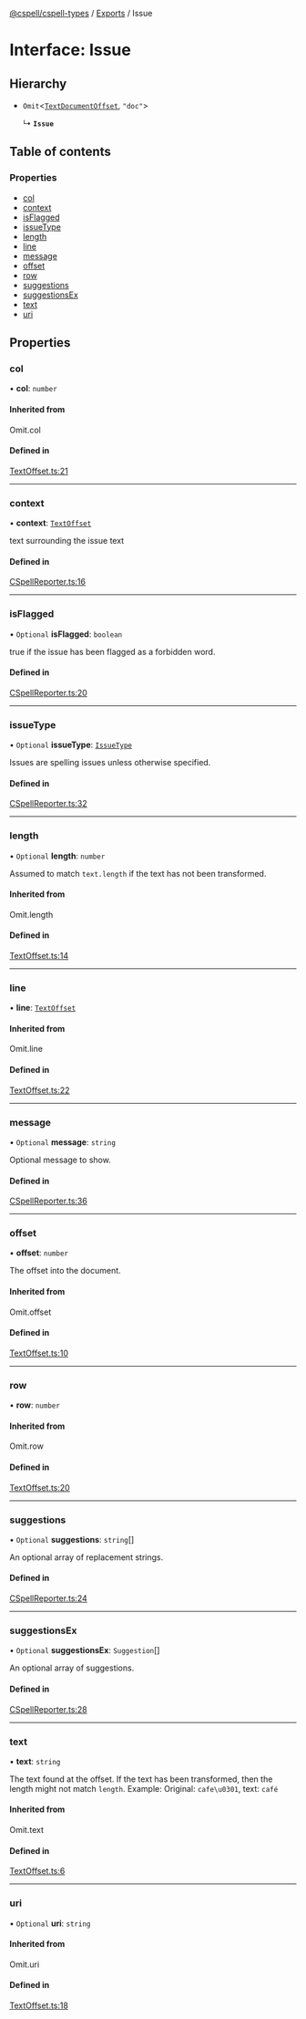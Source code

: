 [@cspell/cspell-types](../README.md) / [Exports](../modules.md) / Issue

# Interface: Issue

## Hierarchy

- `Omit`<[`TextDocumentOffset`](TextDocumentOffset.md), ``"doc"``\>

  ↳ **`Issue`**

## Table of contents

### Properties

- [col](Issue.md#col)
- [context](Issue.md#context)
- [isFlagged](Issue.md#isflagged)
- [issueType](Issue.md#issuetype)
- [length](Issue.md#length)
- [line](Issue.md#line)
- [message](Issue.md#message)
- [offset](Issue.md#offset)
- [row](Issue.md#row)
- [suggestions](Issue.md#suggestions)
- [suggestionsEx](Issue.md#suggestionsex)
- [text](Issue.md#text)
- [uri](Issue.md#uri)

## Properties

### col

• **col**: `number`

#### Inherited from

Omit.col

#### Defined in

[TextOffset.ts:21](https://github.com/streetsidesoftware/cspell/blob/d20c1f2/packages/cspell-types/src/TextOffset.ts#L21)

___

### context

• **context**: [`TextOffset`](TextOffset.md)

text surrounding the issue text

#### Defined in

[CSpellReporter.ts:16](https://github.com/streetsidesoftware/cspell/blob/d20c1f2/packages/cspell-types/src/CSpellReporter.ts#L16)

___

### isFlagged

• `Optional` **isFlagged**: `boolean`

true if the issue has been flagged as a forbidden word.

#### Defined in

[CSpellReporter.ts:20](https://github.com/streetsidesoftware/cspell/blob/d20c1f2/packages/cspell-types/src/CSpellReporter.ts#L20)

___

### issueType

• `Optional` **issueType**: [`IssueType`](../enums/IssueType.md)

Issues are spelling issues unless otherwise specified.

#### Defined in

[CSpellReporter.ts:32](https://github.com/streetsidesoftware/cspell/blob/d20c1f2/packages/cspell-types/src/CSpellReporter.ts#L32)

___

### length

• `Optional` **length**: `number`

Assumed to match `text.length` if the text has not been transformed.

#### Inherited from

Omit.length

#### Defined in

[TextOffset.ts:14](https://github.com/streetsidesoftware/cspell/blob/d20c1f2/packages/cspell-types/src/TextOffset.ts#L14)

___

### line

• **line**: [`TextOffset`](TextOffset.md)

#### Inherited from

Omit.line

#### Defined in

[TextOffset.ts:22](https://github.com/streetsidesoftware/cspell/blob/d20c1f2/packages/cspell-types/src/TextOffset.ts#L22)

___

### message

• `Optional` **message**: `string`

Optional message to show.

#### Defined in

[CSpellReporter.ts:36](https://github.com/streetsidesoftware/cspell/blob/d20c1f2/packages/cspell-types/src/CSpellReporter.ts#L36)

___

### offset

• **offset**: `number`

The offset into the document.

#### Inherited from

Omit.offset

#### Defined in

[TextOffset.ts:10](https://github.com/streetsidesoftware/cspell/blob/d20c1f2/packages/cspell-types/src/TextOffset.ts#L10)

___

### row

• **row**: `number`

#### Inherited from

Omit.row

#### Defined in

[TextOffset.ts:20](https://github.com/streetsidesoftware/cspell/blob/d20c1f2/packages/cspell-types/src/TextOffset.ts#L20)

___

### suggestions

• `Optional` **suggestions**: `string`[]

An optional array of replacement strings.

#### Defined in

[CSpellReporter.ts:24](https://github.com/streetsidesoftware/cspell/blob/d20c1f2/packages/cspell-types/src/CSpellReporter.ts#L24)

___

### suggestionsEx

• `Optional` **suggestionsEx**: `Suggestion`[]

An optional array of suggestions.

#### Defined in

[CSpellReporter.ts:28](https://github.com/streetsidesoftware/cspell/blob/d20c1f2/packages/cspell-types/src/CSpellReporter.ts#L28)

___

### text

• **text**: `string`

The text found at the offset. If the text has been transformed, then the length might not match `length`.
Example: Original: `cafe\u0301`, text: `café`

#### Inherited from

Omit.text

#### Defined in

[TextOffset.ts:6](https://github.com/streetsidesoftware/cspell/blob/d20c1f2/packages/cspell-types/src/TextOffset.ts#L6)

___

### uri

• `Optional` **uri**: `string`

#### Inherited from

Omit.uri

#### Defined in

[TextOffset.ts:18](https://github.com/streetsidesoftware/cspell/blob/d20c1f2/packages/cspell-types/src/TextOffset.ts#L18)
